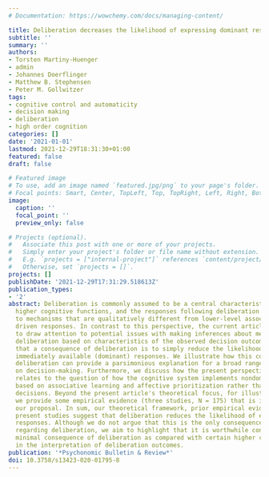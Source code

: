 ```yaml
---
# Documentation: https://wowchemy.com/docs/managing-content/

title: Deliberation decreases the likelihood of expressing dominant responses
subtitle: ''
summary: ''
authors:
- Torsten Martiny-Huenger
- admin
- Johannes Doerflinger
- Matthew B. Stephensen
- Peter M. Gollwitzer
tags:
- cognitive control and automaticity
- decision making
- deliberation
- high order cognition
categories: []
date: '2021-01-01'
lastmod: 2021-12-29T18:31:30+01:00
featured: false
draft: false

# Featured image
# To use, add an image named `featured.jpg/png` to your page's folder.
# Focal points: Smart, Center, TopLeft, Top, TopRight, Left, Right, BottomLeft, Bottom, BottomRight.
image:
  caption: ''
  focal_point: ''
  preview_only: false

# Projects (optional).
#   Associate this post with one or more of your projects.
#   Simply enter your project's folder or file name without extension.
#   E.g. `projects = ["internal-project"]` references `content/project/deep-learning/index.md`.
#   Otherwise, set `projects = []`.
projects: []
publishDate: '2021-12-29T17:31:29.518613Z'
publication_types:
- '2'
abstract: Deliberation is commonly assumed to be a central characteristic of humans'
  higher cognitive functions, and the responses following deliberation are attributed
  to mechanisms that are qualitatively different from lower-level associative or affectively
  driven responses. In contrast to this perspective, the current article's aim is
  to draw attention to potential issues with making inferences about mechanisms of
  deliberation based on characteristics of the observed decision outcomes. We propose
  that a consequence of deliberation is to simply reduce the likelihood of expressing
  immediately available (dominant) responses. We illustrate how this consequence of
  deliberation can provide a parsimonious explanation for a broad range of prior research
  on decision-making. Furthermore, we discuss how the present perspective on deliberation
  relates to the question of how the cognitive system implements nondominant responses
  based on associative learning and affective prioritization rather than voluntary
  decisions. Beyond the present article's theoretical focus, for illustrative purposes,
  we provide some empirical evidence (three studies, N = 175) that is in line with
  our proposal. In sum, our theoretical framework, prior empirical evidence, and the
  present studies suggest that deliberation reduces the likelihood of expressing dominant
  responses. Although we do not argue that this is the only consequence or mechanism
  regarding deliberation, we aim to highlight that it is worthwhile considering this
  minimal consequence of deliberation as compared with certain higher cognitive functions
  in the interpretation of deliberation outcomes.
publication: '*Psychonomic Bulletin & Review*'
doi: 10.3758/s13423-020-01795-8
---
```

